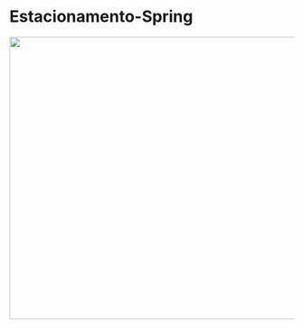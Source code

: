 # Estacionamento-Spring
 <img src="https://c.tenor.com/74hajejcvqwAAAAd/rock.gif" width="1000" height="500" />
